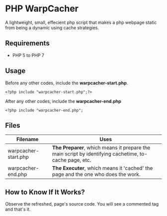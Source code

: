 # PHP WarpCacher
A lightweight, small, effecient php script that makes a php webpage static from being a dynamic using cache strategies.

## Requirements
 - PHP 5 to PHP 7
## Usage
Before any other codes, include the **warpcacher-start.php**.
```
<?php include "warpcacher-start.php";?>
```
After any other codes, include the **warpcacher-end.php**
```
<?php include "warpcacher-end.php";
```
## Files
| Filename | Uses |
| ------ | ------ |
| warpcacher-start.php | **The Preparer**, which means it prepare the main script by identifying cachetime, to-cache page, etc. |
| warpcacher-end.php | **The Executer**, which means it 'cached' the page and the one who does the work. |

## How to Know If It Works?
Observe the refreshed, page's source code. You will see a commented tag and that's it.
